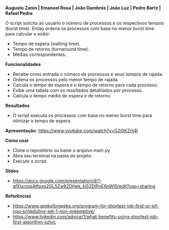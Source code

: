 **Augusto Zanin | Emanoel Rosa | João Dambrós | João Luz | Pedro Bartz | Rafael Pedra**

O script solicita ao usuário o número de processos e os respectivos tempos (burst time).
Então ordena os processos com base no menor burst time para calcular e exibir:
- Tempo de espera (waiting time). 
- Tempo de retorno (turnaround time).
- Médias correspondentes.

 **Funcionalidades**
- Recebe como entrada o número de processos e seus tempos de rajada.
- Ordena os processos pelo menor tempo de rajada.
- Calcula o tempo de espera e o tempo de retorno para cada processo.
- Exibe uma tabela com os resultados detalhados por processo.
- Calcula o tempo médio de espera e de retorno.

 **Resultados**
 - O script executa os processos com base no menor burst time para otimizar o tempo de espera.

  **Apresentação**:
 https://www.youtube.com/watch?v=G2i0KZrlj4I
 
  **Como usar**
- Clone o repositório ou baixe o arquivo main.py.
- Abra seu terminal na pasta do projeto.
- Execute o script.

 **Slides**
- https://docs.google.com/presentation/d/1-afXjsrzqsAtfpxq2GL5Zw62DHek_ki52DlPoE6nWI0/edit?usp=sharing

**Referências**
- https://www.geeksforgeeks.org/program-for-shortest-job-first-or-sjf-cpu-scheduling-set-1-non-preemptive/
- https://www.linkedin.com/advice/1/what-benefits-using-shortest-job-first-algorithm-iuhvc

